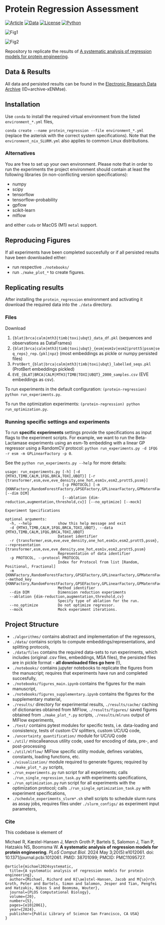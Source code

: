 # Protein Regression Assessment

[![Article](https://img.shields.io/badge/article-Comp.Bio-blue)](https://journals.plos.org/ploscompbiol/article?id=10.1371/journal.pcbi.1012061)
[![Data](https://img.shields.io/badge/data-archive-darkgreen)](https://erda.ku.dk/archives/9a379e8618a1ba1f2730ec33fa3a736d/published-archive.html)
[![License](https://img.shields.io/badge/License-MIT-purple)](https://github.com/MachineLearningLifeScience/protein_regression/tree/master?tab=MIT-1-ov-file)
[![Python](https://img.shields.io/badge/python-3.9-green)](https://github.com/MachineLearningLifeScience/protein_regression/blob/master/environment_nix_SLURM.yml)

![Fig1](https://journals.plos.org/ploscompbiol/article/figure/image?size=large&id=10.1371/journal.pcbi.1012061.g001)

![Fig2](https://journals.plos.org/ploscompbiol/article/figure/image?size=large&id=10.1371/journal.pcbi.1012061.g002)

Repository to replicate the results of [A systematic analysis of regression models for protein engineering](https://journals.plos.org/ploscompbiol/article?id=10.1371/journal.pcbi.1012061).


## Data \& Results

All data and persisted results can be found in the [Electronic Research Data Archive](https://erda.ku.dk/archives/9a379e8618a1ba1f2730ec33fa3a736d/published-archive.html) (ID=archive-xENMse).


## Installation

Use `conda` to install the required virtual environment from the listed ``environment_*.yml`` files,

``conda create --name protein_regression --file environment_*.yml``
(replace the asterisk with the correct system specifications).
Note that the ``environment_nix_SLURM.yml`` also applies to common Linux distributions.

### Alternatives
You are free to set up your own environment.
Please note that in order to run the experiments the project environment should contain at least the following libraries (in non-conflicting version specifications):
- numpy
- scipy
- tensorflow
- tensorflow-probability
- gpflow
- scikit-learn
- mlflow

and either `cuda` or MacOS (M1) ``metal`` support.


## Reproducing Figures
If all experiments have been completed succesfully
or if all persisted results have been downloaded either:
- run respective ``./notebooks/``
- run ``./make_plot_*`` to create figures.

## Replicating results
After installing the ``protein_regression`` environment and activating it download the required data into the ``./data`` directory.

### Files
Download
1. `{blat|brca|calm|mth3|timb|toxi|ubqt}_data_df.pkl` (sequences and observations as DataFrames)
2. `{blat|brca|calm|mth3|timb|toxi|ubqt}_{esm|esm1v|esm2|prott5|pssm|seq_reps}_rep.{pkl|npz}` (most embeddings as pickle or numpy persisted files)
3. `ProtBert_{blat|brca|calm|mth3|timb|toxi|ubqt}_labelled_seqs.pkl` (ProtBert embeddings pickled)
4. `EVE_{BLAT|BRCA|CALM|MTH3|TIMB|TOXI|UBQT}_2000_samples.csv` (EVE embeddings as csv).

To run experiments in the default configuration: ``(protein-regression) python run_experiments.py``.

To run the optimization experiments: ``(protein-regression) python run_optimization.py``.


### Running specific settings and experiments

To run __specific experiments__ settings provide the specifications as input flags to the experiment scripts.
For example, we want to run the Beta-Lactamase experiments using an esm-1b embedding with a linear GP regressor using a RandomCV protocol:
``python run_experiments.py -d 1FQG -r esm -m GPLinearFactory -p 0``.

See the ``python run_experiments.py --help`` for more details:

```
usage: run_experiments.py [-h] [-d {MTH3,TIMB,CALM,1FQG,BRCA,TOXI,UBQT}] [-r {transformer,esm,eve,eve_density,one_hot,esm1v,esm2,prott5,pssm}]
                          [-p PROTOCOL] [-m {KNNFactory,RandomForestFactory,GPSEFactory,GPLinearFactory,GPMaternFactory,UncertainRFFactory}] [--dim DIM]
                          [--ablation {dim-reduction,augmentation,threshold,cv}] [--no_optimize] [--mock]

Experiment Specifications

optional arguments:
  -h, --help            show this help message and exit
  -d {MTH3,TIMB,CALM,1FQG,BRCA,TOXI,UBQT}, --data {MTH3,TIMB,CALM,1FQG,BRCA,TOXI,UBQT}
                        Dataset identifier
  -r {transformer,esm,eve,eve_density,one_hot,esm1v,esm2,prott5,pssm}, --representation {transformer,esm,eve,eve_density,one_hot,esm1v,esm2,prott5,pssm}
                        Representation of data identifier
  -p PROTOCOL, --protocol PROTOCOL
                        Index for Protocol from list [Random, Positional, Fractional]
  -m {KNNFactory,RandomForestFactory,GPSEFactory,GPLinearFactory,GPMaternFactory,UncertainRFFactory}, --method_key {KNNFactory,RandomForestFactory,GPSEFactory,GPLinearFactory,GPMaternFactory,UncertainRFFactory}
                        Method identifier
  --dim DIM             Dimension reduction experiments
  --ablation {dim-reduction,augmentation,threshold,cv}
                        Specify type of ablation for the run.
  --no_optimize         Do not optimize regressor.
  --mock                Mock experiment iterations.
```

## Project Structure

- ``./algorithms/`` contains abstract and implementation of the regressors,
- ``./data/`` contains scripts to compute embeddings/representations, and splitting protocols,
- ``./data/files`` contains the required data-sets to run experiments, which includes (original .csv files, embeddings, MSA files), the persisted files are in pickle format - __all downloaded files go here__ (!),
- ``./notebooks/`` contains jupyter notebooks to replicate the figures from the manuscript; requires that experiments have run and completed succesfully,
- ``./notebooks/figures_main.ipynb`` contains the figures for the main manuscript,
- ``./notebooks/figures_supplementary.ipynb`` contains the figures for the supplementary material, 
- ``./results/`` directory for experimental results, ``./results/cache/`` caching of dictionaries obtained from MlFlow, ``./results/figures/`` saved figures obtained from ``./make_plot_*.py`` scripts, ``./results/mlruns`` output of MlFlow experiments,
- ``./test/`` contains pytest modules for specific tests, i.e. data-loading and consistency, tests of custom CV splitters, custom UC/UQ code,
- ``./uncertainty_quantification/`` module for UC/UQ code
- ``./util/`` miscalleanous utility code, used for encoding of data, pre-, and post-processing
- ``./util/mlflow/`` MlFlow specific utility module, defines variables, constants, loading functions, etc.
- ``./visualization/`` module required to generate figures; required by ``./make_plot_*.py`` scripts,
- ``./run_experiments.py`` run script for all experiments; calls ``./run_single_regression_task.py`` with experiments specifications,
- ``./run_optimization.py`` run script for all experiments with the optimization protocol; calls ``./run_single_optimization_task.py`` with experiment specifications,
- ``./schedule_experiments_slurm*.sh`` shell scripts to schedule slurm runs as assay jobs, requires files under ``./slurm_configs/`` as experiment input parameters,



### Cite
This codebase is element of 

Michael R, Kæstel-Hansen J, Mørch Groth P, Bartels S, Salomon J, Tian P, Hatzakis NS, Boomsma W. __A systematic analysis of regression models for protein engineering__. _PLoS Comput Biol._ 2024 May 3;20(5):e1012061. doi: 10.1371/journal.pcbi.1012061. PMID: 38701099; PMCID: PMC11095727.

```
@article{michael2024systematic,
  title={A systematic analysis of regression models for protein engineering},
  author={Michael, Richard and K{\ae}stel-Hansen, Jacob and M{\o}rch Groth, Peter and Bartels, Simon and Salomon, Jesper and Tian, Pengfei and Hatzakis, Nikos S and Boomsma, Wouter},
  journal={PLOS Computational Biology},
  volume={20},
  number={5},
  pages={e1012061},
  year={2024},
  publisher={Public Library of Science San Francisco, CA USA}
}
```

